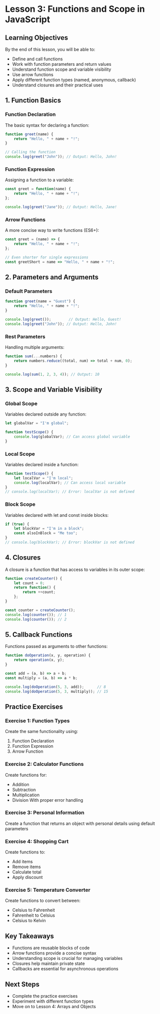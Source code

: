 # Lesson 3: Functions and Scope in JavaScript

## Learning Objectives
By the end of this lesson, you will be able to:
- Define and call functions
- Work with function parameters and return values
- Understand function scope and variable visibility
- Use arrow functions
- Apply different function types (named, anonymous, callback)
- Understand closures and their practical uses

## 1. Function Basics

### Function Declaration
The basic syntax for declaring a function:

```javascript
function greet(name) {
    return "Hello, " + name + "!";
}

// Calling the function
console.log(greet("John")); // Output: Hello, John!
```

### Function Expression
Assigning a function to a variable:

```javascript
const greet = function(name) {
    return "Hello, " + name + "!";
};

console.log(greet("Jane")); // Output: Hello, Jane!
```

### Arrow Functions
A more concise way to write functions (ES6+):

```javascript
const greet = (name) => {
    return "Hello, " + name + "!";
};

// Even shorter for single expressions
const greetShort = name => "Hello, " + name + "!";
```

## 2. Parameters and Arguments

### Default Parameters
```javascript
function greet(name = "Guest") {
    return "Hello, " + name + "!";
}

console.log(greet());        // Output: Hello, Guest!
console.log(greet("John")); // Output: Hello, John!
```

### Rest Parameters
Handling multiple arguments:

```javascript
function sum(...numbers) {
    return numbers.reduce((total, num) => total + num, 0);
}

console.log(sum(1, 2, 3, 4)); // Output: 10
```

## 3. Scope and Variable Visibility

### Global Scope
Variables declared outside any function:

```javascript
let globalVar = "I'm global";

function testScope() {
    console.log(globalVar); // Can access global variable
}
```

### Local Scope
Variables declared inside a function:

```javascript
function testScope() {
    let localVar = "I'm local";
    console.log(localVar); // Can access local variable
}
// console.log(localVar); // Error: localVar is not defined
```

### Block Scope
Variables declared with let and const inside blocks:

```javascript
if (true) {
    let blockVar = "I'm in a block";
    const alsoInBlock = "Me too";
}
// console.log(blockVar); // Error: blockVar is not defined
```

## 4. Closures
A closure is a function that has access to variables in its outer scope:

```javascript
function createCounter() {
    let count = 0;
    return function() {
        return ++count;
    };
}

const counter = createCounter();
console.log(counter()); // 1
console.log(counter()); // 2
```

## 5. Callback Functions
Functions passed as arguments to other functions:

```javascript
function doOperation(x, y, operation) {
    return operation(x, y);
}

const add = (a, b) => a + b;
const multiply = (a, b) => a * b;

console.log(doOperation(5, 3, add));      // 8
console.log(doOperation(5, 3, multiply)); // 15
```

## Practice Exercises

### Exercise 1: Function Types
Create the same functionality using:
1. Function Declaration
2. Function Expression
3. Arrow Function

### Exercise 2: Calculator Functions
Create functions for:
- Addition
- Subtraction
- Multiplication
- Division
With proper error handling

### Exercise 3: Personal Information
Create a function that returns an object with personal details using default parameters

### Exercise 4: Shopping Cart
Create functions to:
- Add items
- Remove items
- Calculate total
- Apply discount

### Exercise 5: Temperature Converter
Create functions to convert between:
- Celsius to Fahrenheit
- Fahrenheit to Celsius
- Celsius to Kelvin

## Key Takeaways
- Functions are reusable blocks of code
- Arrow functions provide a concise syntax
- Understanding scope is crucial for managing variables
- Closures help maintain private state
- Callbacks are essential for asynchronous operations

## Next Steps
- Complete the practice exercises
- Experiment with different function types
- Move on to Lesson 4: Arrays and Objects 